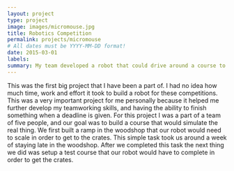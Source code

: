```yaml
---
layout: project
type: project
image: images/micromouse.jpg
title: Robotics Competition
permalink: projects/micromouse
# All dates must be YYYY-MM-DD format!
date: 2015-03-01
labels: 
summary: My team developed a robot that could drive around a course to collect and stack crates.
---
```


This was the first big project that I have been a part of. I had no idea how much time, work and effort it took to build a robot for these competitions. This was a very important project for me personally because it helped me further develop my teamworking skills, and having the ability to finish something when a deadline is given. 
For this project I was a part of a team of five people, and our goal was to build a course that would simulate the real thing. We first built a ramp in the woodshop that our robot would need to scale in order to get to the crates. This simple task took us around a week of staying late in the woodshop. After we completed this task the next thing we did was setup a test course that our robot would have to complete in order to get the crates. 


